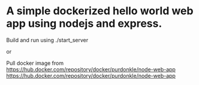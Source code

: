 # A simple dockerized hello world web app using nodejs and express.

Build and run using ./start_server

or 

Pull docker image from https://hub.docker.com/repository/docker/purdonkle/node-web-app
https://hub.docker.com/repository/docker/purdonkle/node-web-app
